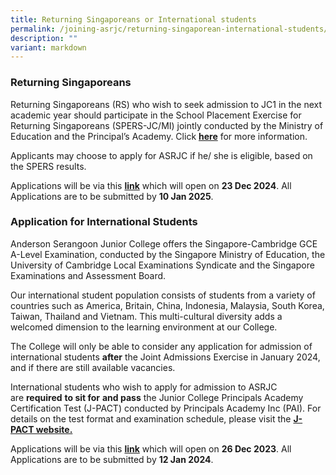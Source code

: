 ```yaml
---
title: Returning Singaporeans or International students
permalink: /joining-asrjc/returning-singaporean-international-students/
description: ""
variant: markdown
---
```

### Returning Singaporeans

Returning Singaporeans (RS) who wish to seek admission to JC1 in the next academic year should participate in the School Placement Exercise for Returning Singaporeans (SPERS-JC/MI) jointly conducted by the Ministry of Education and the Principal’s Academy. Click **[here](https://www.moe.gov.sg/returning-singaporeans/post-secondary/spers)** for more information.

Applicants may choose to apply for ASRJC if he/ she is eligible, based on the SPERS results.

Applications will be via this [**link**](https://apply.asrjc.edu.sg) which will open on **23 Dec 2024**. All Applications are to be submitted by **10 Jan 2025**.

### **Application for International Students**

Anderson Serangoon Junior College offers the Singapore-Cambridge GCE A-Level Examination, conducted by the Singapore Ministry of Education, the University of Cambridge Local Examinations Syndicate and the Singapore Examinations and Assessment Board.

Our international student population consists of students from a variety of countries such as America, Britain, China, Indonesia, Malaysia, South Korea, Taiwan, Thailand and Vietnam. This multi-cultural diversity adds a welcomed dimension to the learning environment at our College.

The College will only be able to consider any application for admission of international students **after** the Joint Admissions Exercise in January 2024, and if there are still available vacancies.

International students who wish to apply for admission to ASRJC are **required** **to sit for** **and pass** the Junior College Principals Academy Certification Test (J-PACT) conducted by Principals Academy Inc (PAI). For details on the test format and examination schedule, please visit the **[J-PACT website.](https://pact.sg/index.php?option=com_content&view=section&id=7&Itemid=74)**

Applications will be via this [**link**](https://apply.asrjc.edu.sg) which will open on **26 Dec 2023**. All Applications are to be submitted by **12 Jan 2024**.